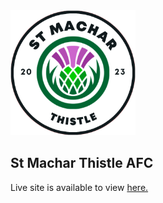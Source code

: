 <img src="frontend/src/static/Images/smt_crest.png" width="200px" />

## St Machar Thistle AFC

Live site is available to view
<a href="https://stmacharthistle.onrender.com/">here.</a>